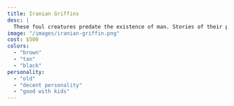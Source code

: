 ```yaml
---
title: Iranian Griffins
desc: |
  These foul creatures predate the existence of man. Stories of their presence have existed for thousands of years. Find them here.
image: "/images/iranian-griffin.png"
cost: $500
colors:
  - "brown"
  - "tan"
  - "black"
personality:
  - "old"
  - "decent personality"
  - "good with kids"
---
```


